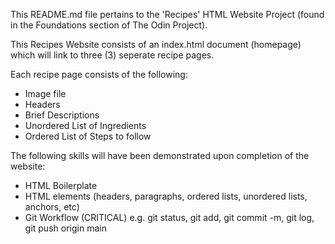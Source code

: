 This README.md file pertains to the 'Recipes' HTML Website Project (found in the Foundations section of The Odin Project). 

This Recipes Website consists of an index.html document (homepage) which will link to three (3) seperate recipe pages. 

Each recipe page consists of the following: 
- Image file 
- Headers
- Brief Descriptions
- Unordered List of Ingredients
- Ordered List of Steps to follow 

The following skills will have been demonstrated upon completion of the website:
- HTML Boilerplate 
- HTML elements (headers, paragraphs, ordered lists, unordered lists, anchors, etc)
- Git Workflow (CRITICAL) e.g. git status, git add, git commit -m, git log, git push origin main
